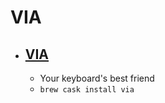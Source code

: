 # VIA
- [VIA](https://caniusevia.com/)
  - 
  - Your keyboard's best friend
  - `brew cask install via`
